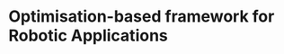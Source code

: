 Optimisation-based framework for Robotic Applications
=====================================================


